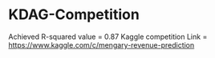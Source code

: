 # KDAG-Competition
Achieved R-squared value = 0.87
Kaggle competition Link = https://www.kaggle.com/c/mengary-revenue-prediction
